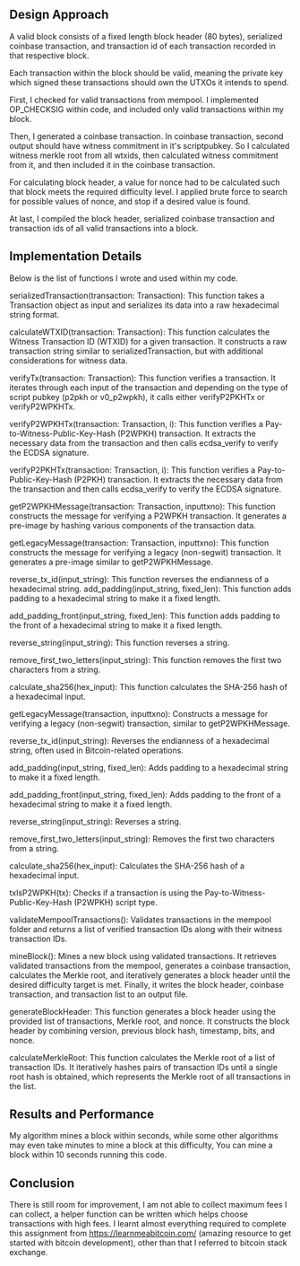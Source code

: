 ## Design Approach
A valid block consists of a fixed length block header (80 bytes), serialized coinbase transaction, and transaction id of each transaction recorded in that respective block.

Each transaction within the block should be valid, meaning the private key which signed these transactions should own the UTXOs it intends to spend.

First, I checked for valid transactions from mempool. I implemented OP_CHECKSIG within code, and included only valid transactions within my block.

Then, I generated a coinbase transaction. In coinbase transaction, second output should have witness commitment in it's scriptpubkey. So I calculated witness merkle root from all wtxids, then calculated witness commitment from it, and then included it in the coinbase transaction.

For calculating block header, a value for nonce had to be calculated such that block meets the required difficulty level. I applied brute force to search for possible values of nonce, and stop if a desired value is found.

At last, I compiled the block header, serialized coinbase transaction and transaction ids of all valid transactions into a block.

## Implementation Details
Below is the list of functions I wrote and used within my code.

serializedTransaction(transaction: Transaction): This function takes a Transaction object as input and serializes its data into a raw hexadecimal string format.

calculateWTXID(transaction: Transaction): This function calculates the Witness Transaction ID (WTXID) for a given transaction. It constructs a raw transaction string similar to serializedTransaction, but with additional considerations for witness data.

verifyTx(transaction: Transaction): This function verifies a transaction. It iterates through each input of the transaction and depending on the type of script pubkey (p2pkh or v0_p2wpkh), it calls either verifyP2PKHTx or verifyP2WPKHTx.

verifyP2WPKHTx(transaction: Transaction, i): This function verifies a Pay-to-Witness-Public-Key-Hash (P2WPKH) transaction. It extracts the necessary data from the transaction and then calls ecdsa_verify to verify the ECDSA signature.

verifyP2PKHTx(transaction: Transaction, i): This function verifies a Pay-to-Public-Key-Hash (P2PKH) transaction. It extracts the necessary data from the transaction and then calls ecdsa_verify to verify the ECDSA signature.

getP2WPKHMessage(transaction: Transaction, inputtxno): This function constructs the message for verifying a P2WPKH transaction. It generates a pre-image by hashing various components of the transaction data.

getLegacyMessage(transaction: Transaction, inputtxno): This function constructs the message for verifying a legacy (non-segwit) transaction. It generates a pre-image similar to getP2WPKHMessage.

reverse_tx_id(input_string): This function reverses the endianness of a hexadecimal string.
add_padding(input_string, fixed_len): This function adds padding to a hexadecimal string to make it a fixed length.

add_padding_front(input_string, fixed_len): This function adds padding to the front of a hexadecimal string to make it a fixed length.

reverse_string(input_string): This function reverses a string.

remove_first_two_letters(input_string): This function removes the first two characters from a string.

calculate_sha256(hex_input): This function calculates the SHA-256 hash of a hexadecimal input.

getLegacyMessage(transaction, inputtxno): Constructs a message for verifying a legacy (non-segwit) transaction, similar to getP2WPKHMessage.

reverse_tx_id(input_string): Reverses the endianness of a hexadecimal string, often used in Bitcoin-related operations.

add_padding(input_string, fixed_len): Adds padding to a hexadecimal string to make it a fixed length.

add_padding_front(input_string, fixed_len): Adds padding to the front of a hexadecimal string to make it a fixed length.

reverse_string(input_string): Reverses a string.

remove_first_two_letters(input_string): Removes the first two characters from a string.

calculate_sha256(hex_input): Calculates the SHA-256 hash of a hexadecimal input.

txIsP2WPKH(tx): Checks if a transaction is using the Pay-to-Witness-Public-Key-Hash (P2WPKH) script type.

validateMempoolTransactions(): Validates transactions in the mempool folder and returns a list of verified transaction IDs along with their witness transaction IDs.

mineBlock(): Mines a new block using validated transactions. It retrieves validated transactions from the mempool, generates a coinbase transaction, calculates the Merkle root, and iteratively generates a block header until the desired difficulty target is met. Finally, it writes the block header, coinbase transaction, and transaction list to an output file.

generateBlockHeader: This function generates a block header using the provided list of transactions, Merkle root, and nonce. It constructs the block header by combining version, previous block hash, timestamp, bits, and nonce.

calculateMerkleRoot: This function calculates the Merkle root of a list of transaction IDs. It iteratively hashes pairs of transaction IDs until a single root hash is obtained, which represents the Merkle root of all transactions in the list.

## Results and Performance
My algorithm mines a block within seconds, while some other algorithms may even take minutes to mine a block at this difficulty, 
You can mine a block within 10 seconds running this code.

## Conclusion
There is still room for improvement, I am not able to collect maximum fees I can collect, a helper function can be written which helps choose transactions with high fees. 
I learnt almost everything required to complete this assignment from https://learnmeabitcoin.com/ (amazing resource to get started with bitcoin development), other than that I referred to bitcoin stack exchange.
